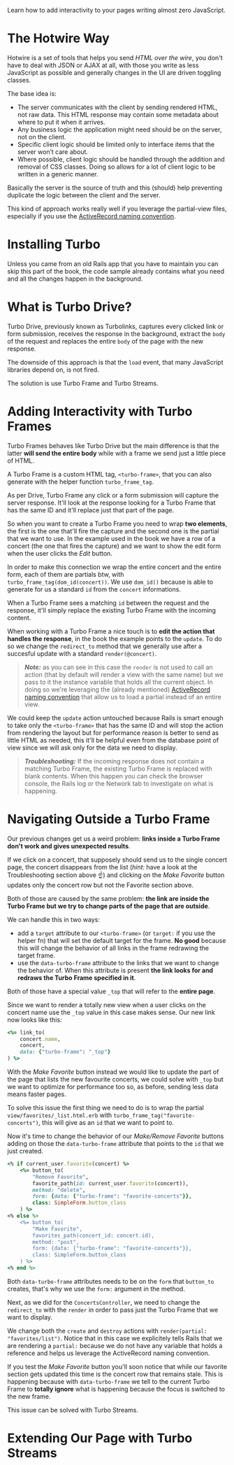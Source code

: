 Learn how to add interactivity to your pages writing almost zero JavaScript.
# The Hotwire Way
Hotwire is a set of tools that helps you send *HTML over the wire*, you don't have to deal with JSON or AJAX at all, with those you write as less JavaScript as possible and generally changes in the UI are driven toggling classes.

The base idea is:
* The server communicates with the client by sending rendered HTML, not raw data. This HTML response may contain some metadata about where to put it when it arrives.
* Any business logic the application might need should be on the server, not on the client.
* Specific client logic should be limited only to interface items that the server won’t care about.
* Where possible, client logic should be handled through the addition and removal of CSS classes. Doing so allows for a lot of client logic to be written in a generic manner.

Basically the server is the source of truth and this (should) help preventing duplicate the logic between the client and the server.

This kind of approach works really well if you leverage the partial-view files, especially if you use the [ActiveRecord naming convention](https://guides.rubyonrails.org/layouts_and_rendering.html#naming-partials).
# Installing Turbo
Unless you came from an old Rails app that you have to maintain you can skip this part of the book, the code sample already contains what you need and all the changes happen in the background.
# What is Turbo Drive?
Turbo Drive, previously known as Turbolinks, captures every clicked link or form submission, receives the response in the background, extract the `body` of the request and replaces the entire `body` of the page with the new response.

The downside of this approach is that the `load` event, that many JavaScript libraries depend on, is not fired.

The solution is use Turbo Frame and Turbo Streams.
# Adding Interactivity with Turbo Frames
Turbo Frames behaves like Turbo Drive but the main difference is that the latter **will send the entire body** while with a frame we send just a little piece of HTML.

A Turbo Frame is a custom HTML tag, `<turbo-frame>`, that you can also generate with the helper function `turbo_frame_tag`.

As per Drive, Turbo Frame any click or a form submission will capture the server response. It'll look at the response looking for a Turbo Frame that has the same ID and it'll replace just that part of the page.

So when you want to create a Turbo Frame you need to wrap **two elements**, the first is the one that'll fire the capture and the second one is the partial that we want to use. In the example used in the book we have a row of a concert (the one that fires the capture) and we want to show the edit form when the user clicks the *Edit* button.

In order to make this connection we wrap the entire concert and the entire form, each of them are partials btw, with `turbo_frame_tag(dom_id(concert))`. We use `dom_id()` because is able to generate for us a standard `id` from the `concert` informations. 

When a Turbo Frame sees a matching `id` between the request and the response, it'll simply replace the existing Turbo Frame with the incoming content.

When working with a Turbo Frame a nice touch is to **edit the action that handles the response**, in the book the example points to the `update`. To do so we change the `redirect_to` method that we generally use after a succesful update with a standard `render(@concert)`.

> ***Note:*** as you can see in this case the `render` is not used to call an action (that by default will render a view with the same name) but we pass to it the instance variable that holds all the current object. In doing so we're leveraging the (already mentioned) [ActiveRecord naming convention](https://guides.rubyonrails.org/layouts_and_rendering.html#naming-partials) that allow us to load a partial instead of an entire view.

We could keep the `update` action untouched because Rails is smart enough to take only the `<turbo-frame>` that has the same ID and will stop the action from rendering the layout but for performance reason is better to send as little HTML as needed, this it'll be helpful even from the database point of view since we will ask only for the data we need to display.

> ***Troubleshooting:*** If the incoming response does not contain a matching Turbo Frame, the existing Turbo Frame is replaced with blank contents. When this happen you can check the browser console, the Rails log or the Network tab to investigate on what is happening.

# Navigating Outside a Turbo Frame
Our previous changes get us a weird problem: **links inside a Turbo Frame don't work and gives unexpected results**.

If we click on a concert, that supposely should send us to the single concert page, the concert disappears from the list (*hint:* have a look at the Troubleshooting section above ☝️) and clicking on the *Make Favorite* button updates only the concert row but not the Favorite section above.

Both of those are caused by the same problem: **the link are inside the Turbo Frame but we try to change parts of the page that are outside**.

We can handle this in two ways:
* add a `target` attribute to our `<turbo-frame>` (or `target:` if you use the helper fn) that will set the default target for the frame. **No good** because this will change the behavior of all links in the frame redrawing the target frame.
* use the `data-turbo-frame` attribute to the links that we want to change the behavior of. When this attribute is present **the link looks for and redraws the Turbo Frame specified in it**.

Both of those have a special value `_top` that will refer to the **entire page**.

Since we want to render a totally new view when a user clicks on the concert name use the `_top` value in this case makes sense. Our new link now looks like this:
```ruby
<%= link_to(
	concert.name, 
	concert,
	data: {"turbo-frame": "_top"}
) %>
```
With the *Make Favorite* button instead we would like to update the part of the page that lists the new favourite concerts, we could solve with `_top` but we want to optimize for performance too so, as before, sending less data means faster pages.

To solve this issue the first thing we need to do is to wrap the partial `view/favorites/_list.html.erb` with `turbo_frame_tag("favorite-concerts")`, this will give as an `id` that we want to point to.

Now it's time to change the behavior of our *Make/Remove Favorite* buttons adding on those the `data-turbo-frame` attribute that points to the `id` that we just created.
```ruby
<% if current_user.favorite(concert) %>
	<%= button_to(
		"Remove Favorite",
		favorite_path(id: current_user.favorite(concert)),
		method: "delete",
		form: {data: {"turbo-frame": "favorite-concerts"}},
		class: SimpleForm.button_class
	) %>
<% else %>
	<%= button_to(
		"Make Favorite",
		favorites_path(concert_id: concert.id),
		method: "post",
		form: {data: {"turbo-frame": "favorite-concerts"}},
		class: SimpleForm.button_class
	) %>
<% end %>
```
Both `data-turbo-frame` attributes needs to be on the `form` that `button_to` creates, that's why we use the `form:` argument in the method.

Next, as we did for the `ConcertsController`, we need to change the `redirect_to` with the `render` in order to pass just the Turbo Frame that we want to display.

We change both the `create` and `destroy` actions with `render(partial: "favorites/list")`. Notice that in this case we explicitely tells Rails that we are rendering a `partial:` because we do not have any variable that holds a reference and helps us leverage the ActiveRecord naming convention.

If you test the *Make Favorite* button you'll soon notice that while our favorite section gets updated this time is the concert row that remains stale. This is happening because with `data-turbo-frame` we tell to the current Turbo Frame to **totally ignore** what is happening because the focus is switched to the new frame.

This issue can be solved with Turbo Streams.
# Extending Our Page with Turbo Streams